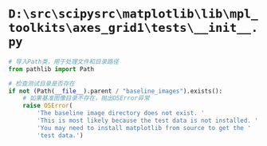 # `D:\src\scipysrc\matplotlib\lib\mpl_toolkits\axes_grid1\tests\__init__.py`

```py
# 导入Path类，用于处理文件和目录路径
from pathlib import Path

# 检查测试目录是否存在
if not (Path(__file__).parent / "baseline_images").exists():
    # 如果基准图像目录不存在，抛出OSError异常
    raise OSError(
        'The baseline image directory does not exist. '
        'This is most likely because the test data is not installed. '
        'You may need to install matplotlib from source to get the '
        'test data.')
```